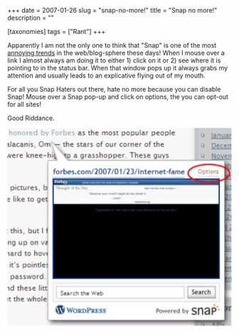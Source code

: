 +++
date = 2007-01-26
slug = "snap-no-more!"
title = "Snap no more!"
description = ""

[taxonomies]
tags = ["Rant"]
+++

Apparently I am not the only one to think that "Snap" is one of the most [annoying trends](http://scripting.wordpress.com/2007/01/25/scripting-news-for-1252007) in the web/blog-sphere these days! When I mouse over a link I almost always am doing it to either 1) click on it or 2) see where it is pointing to in the status bar. When that window pops up it always grabs my attention and usually leads to an explicative flying out of my mouth.

<!-- more -->

For all you Snap Haters out there, hate no more because you can disable Snap! Mouse over a Snap pop-up and click on options, the you can opt-out for all sites!

Good Riddance.

![](SnapOptOut.png)